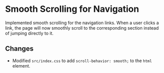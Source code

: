 # Smooth Scrolling for Navigation

Implemented smooth scrolling for the navigation links. When a user clicks a link, the page will now smoothly scroll to the corresponding section instead of jumping directly to it.

## Changes

- Modified `src/index.css` to add `scroll-behavior: smooth;` to the `html` element.
